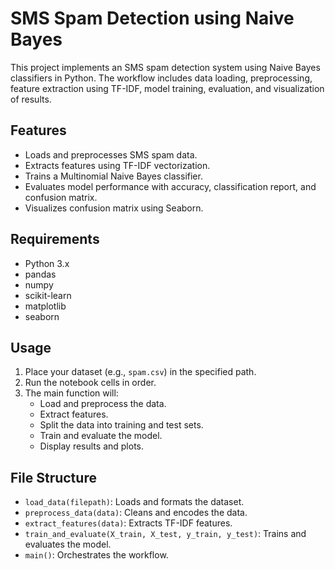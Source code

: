 # SMS Spam Detection using Naive Bayes

This project implements an SMS spam detection system using Naive Bayes classifiers in Python. The workflow includes data loading, preprocessing, feature extraction using TF-IDF, model training, evaluation, and visualization of results.

## Features

- Loads and preprocesses SMS spam data.
- Extracts features using TF-IDF vectorization.
- Trains a Multinomial Naive Bayes classifier.
- Evaluates model performance with accuracy, classification report, and confusion matrix.
- Visualizes confusion matrix using Seaborn.

## Requirements

- Python 3.x
- pandas
- numpy
- scikit-learn
- matplotlib
- seaborn

## Usage

1. Place your dataset (e.g., `spam.csv`) in the specified path.
2. Run the notebook cells in order.
3. The main function will:
    - Load and preprocess the data.
    - Extract features.
    - Split the data into training and test sets.
    - Train and evaluate the model.
    - Display results and plots.

## File Structure

- `load_data(filepath)`: Loads and formats the dataset.
- `preprocess_data(data)`: Cleans and encodes the data.
- `extract_features(data)`: Extracts TF-IDF features.
- `train_and_evaluate(X_train, X_test, y_train, y_test)`: Trains and evaluates the model.
- `main()`: Orchestrates the workflow.